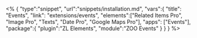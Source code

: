 <% {
	"type":"snippet", "url":"snippets/installation.md", "vars":{
		"title": "Events",
		"link": "extensions\/events",
		"elements":["Related Items Pro", "Image Pro", "Texts", "Date Pro", "Google Maps Pro"],
		"apps": ["Events"],
		"package":{
			"plugin":"ZL Elements",
			"module":"ZOO Events"
		}
	}
} %>